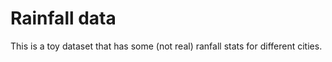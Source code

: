 # Rainfall data

This is a toy dataset that has some (not real) ranfall stats for different cities.
